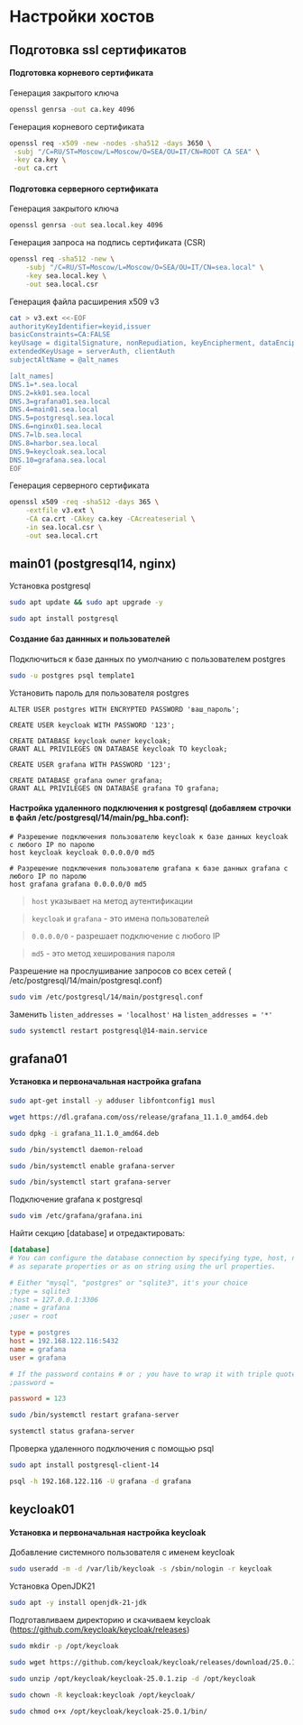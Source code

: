 # Настройки хостов

## Подготовка ssl сертификатов


#### Подготовка корневого сертификата

Генерация закрытого ключа 

```bash
openssl genrsa -out ca.key 4096
```

Генерация корневого сертификата


```bash
openssl req -x509 -new -nodes -sha512 -days 3650 \
 -subj "/C=RU/ST=Moscow/L=Moscow/O=SEA/OU=IT/CN=ROOT CA SEA" \
 -key ca.key \
 -out ca.crt
```


#### Подготовка серверного сертификата


Генерация закрытого ключа


```bash
openssl genrsa -out sea.local.key 4096
```

Генерация запроса на подпись сертификата (CSR)


```bash
openssl req -sha512 -new \
    -subj "/C=RU/ST=Moscow/L=Moscow/O=SEA/OU=IT/CN=sea.local" \
    -key sea.local.key \
    -out sea.local.csr
```

Генерация файла расширения x509 v3


```bash
cat > v3.ext <<-EOF
authorityKeyIdentifier=keyid,issuer
basicConstraints=CA:FALSE
keyUsage = digitalSignature, nonRepudiation, keyEncipherment, dataEncipherment
extendedKeyUsage = serverAuth, clientAuth
subjectAltName = @alt_names

[alt_names]
DNS.1=*.sea.local
DNS.2=kk01.sea.local
DNS.3=grafana01.sea.local
DNS.4=main01.sea.local
DNS.5=postgresql.sea.local
DNS.6=nginx01.sea.local
DNS.7=lb.sea.local
DNS.8=harbor.sea.local
DNS.9=keycloak.sea.local
DNS.10=grafana.sea.local
EOF
```

Генерация серверного сертификата

```bash
openssl x509 -req -sha512 -days 365 \
    -extfile v3.ext \
    -CA ca.crt -CAkey ca.key -CAcreateserial \
    -in sea.local.csr \
    -out sea.local.crt
```

## main01 (postgresql14, nginx)


Установка postgresql
```bash
sudo apt update && sudo apt upgrade -y
```

```bash
sudo apt install postgresql
```

#### Создание баз даннных и пользователей


Подключиться к базе данных по умолчанию с пользователем postgres

```bash
sudo -u postgres psql template1
```

Установить пароль для пользователя postgres
```
ALTER USER postgres WITH ENCRYPTED PASSWORD 'ваш_пароль';
```


```
CREATE USER keycloak WITH PASSWORD '123';
```

```
CREATE DATABASE keycloak owner keycloak;
GRANT ALL PRIVILEGES ON DATABASE keycloak TO keycloak;
```

```
CREATE USER grafana WITH PASSWORD '123';
```

```
CREATE DATABASE grafana owner grafana;
GRANT ALL PRIVILEGES ON DATABASE grafana TO grafana;
```


#### Настройка удаленного подключения к postgresql (добавляем строчки в файл /etc/postgresql/14/main/pg_hba.conf):

```
# Разрешение подключения пользователю keycloak к базе данных keycloak с любого IP по паролю
host keycloak keycloak 0.0.0.0/0 md5

# Разрешение подключения пользователю grafana к базе данных grafana с любого IP по паролю
host grafana grafana 0.0.0.0/0 md5
```
>`host` указывает на метод аутентификации

>`keycloak` и `grafana` - это имена пользователей

>`0.0.0.0/0` - разрешает подключение с любого IP

> `md5` - это метод хеширования пароля


Разрешение на прослушивание запросов со всех сетей ( /etc/postgresql/14/main/postgresql.conf)

```bash
sudo vim /etc/postgresql/14/main/postgresql.conf
```

Заменить `listen_addresses = 'localhost'` на `listen_addresses = '*'`


```bash
sudo systemctl restart postgresql@14-main.service
```


## grafana01

#### Установка и первоначальная настройка grafana

```bash
sudo apt-get install -y adduser libfontconfig1 musl
```

```bash
wget https://dl.grafana.com/oss/release/grafana_11.1.0_amd64.deb
```

```bash
sudo dpkg -i grafana_11.1.0_amd64.deb
```

```bash
sudo /bin/systemctl daemon-reload
```

```bash
sudo /bin/systemctl enable grafana-server
```

```bash
sudo /bin/systemctl start grafana-server
```


Подключение grafana к postgresql

```bash
sudo vim /etc/grafana/grafana.ini
```

Найти секцию [database] и отредактировать:

```ini
[database]
# You can configure the database connection by specifying type, host, name, user and password
# as separate properties or as on string using the url properties.

# Either "mysql", "postgres" or "sqlite3", it's your choice
;type = sqlite3
;host = 127.0.0.1:3306
;name = grafana
;user = root

type = postgres
host = 192.168.122.116:5432
name = grafana
user = grafana

# If the password contains # or ; you have to wrap it with triple quotes. Ex """#password;"""
;password =

password = 123
```


```bash
sudo /bin/systemctl restart grafana-server
```

```bash
systemctl status grafana-server
```

Проверка удаленного подключения с помощью psql

```bash
sudo apt install postgresql-client-14
```

```bash
psql -h 192.168.122.116 -U grafana -d grafana
```

## keycloak01

#### Установка и первоначальная настройка keycloak

Добавление системного пользователя с именем keycloak

```bash
sudo useradd -m -d /var/lib/keycloak -s /sbin/nologin -r keycloak
```

Установка OpenJDK21

```bash
sudo apt -y install openjdk-21-jdk
```

Подготавливаем директорию и скачиваем keycloak (https://github.com/keycloak/keycloak/releases)

```bash
sudo mkdir -p /opt/keycloak
```

```bash
sudo wget https://github.com/keycloak/keycloak/releases/download/25.0.1/keycloak-25.0.1.zip -P /opt/keycloak
```

```bash
sudo unzip /opt/keycloak/keycloak-25.0.1.zip -d /opt/keycloak
```

```bash
sudo chown -R keycloak:keycloak /opt/keycloak/
```

```bash
sudo chmod o+x /opt/keycloak/keycloak-25.0.1/bin/
```
